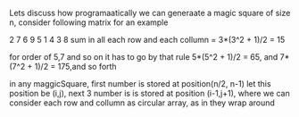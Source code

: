 Lets discuss how programaatically we can generaate a magic square of size n, consider following matrix for an example

<!-- Magic Squsre of 3 -->
 2  7  6
 9  5  1
 4  3  8
sum in all each row and each collumn  = 3*(3^2 + 1)/2  = 15

for order of 5,7 and so on it has to go by that rule
5*(5^2 + 1)/2  = 65, and 7*(7^2 + 1)/2  = 175,and so forth

in any maggicSquare, first number is stored at position(n/2, n-1)
let  this position be (i,j), next 3 number is is stored at position (i-1,j+1), where we can consider each row and collumn as circular array, as in they wrap around